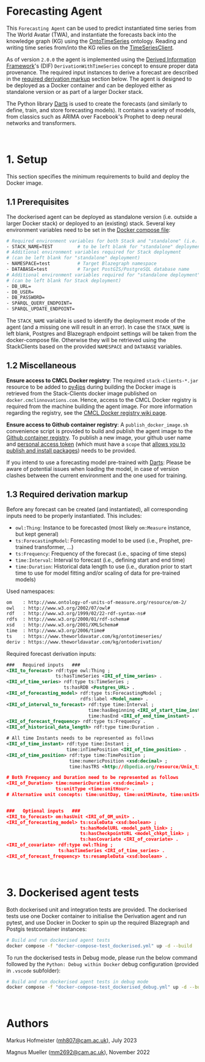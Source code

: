 # Forecasting Agent

This `Forecasting Agent` can be used to predict instantiated time series from The World Avatar (TWA), and instantiate the forecasts back into the knowledge graph (KG) using the [OntoTimeSeries] ontology. Reading and writing time series from/into the KG relies on the [TimeSeriesClient].

As of version `2.0.0` the agent is implemented using the [Derived Information Framework]'s (DIF) `DerivationWithTimeSeries` concept to ensure proper data provenance. The required input instances to derive a forecast are described in the [required derivation markup](#13-required-derivation-markup) section below. The agent is designed to be deployed as a Docker container and can be deployed either as standalone version or as part of a larger Docker stack.

The Python library [Darts] is used to create the forecasts (and similarly to define, train, and store forecasting models). It contains a variety of models, from classics such as ARIMA over Facebook's Prophet to deep neural networks and transformers. 

&nbsp;
# 1. Setup

This section specifies the minimum requirements to build and deploy the Docker image. 

## 1.1 Prerequisites

The dockerised agent can be deployed as standalone version (i.e. outside a larger Docker stack) or deployed to an (existing) stack. Several key environment variables need to be set in the [Docker compose file]:

```bash
# Required environment variables for both Stack and "standalone" (i.e. outside stack) deployment
- STACK_NAME=TEST         # to be left blank for "standalone" deployment
# Additional environment variables required for Stack deployment
# (can be left blank for "standalone" deployment)
- NAMESPACE=test          # Target Blazegraph namespace
- DATABASE=test           # Target PostGIS/PostgreSQL database name
# Additional environment variables required for "standalone deployment"
# (can be left blank for Stack deployment)
- DB_URL=
- DB_USER=
- DB_PASSWORD=
- SPARQL_QUERY_ENDPOINT=
- SPARQL_UPDATE_ENDPOINT=
```

The `STACK_NAME` variable is used to identify the deployment mode of the agent (and a missing one will result in an error). In case the `STACK_NAME` is left blank, Postgres and Blazegraph endpoint settings will be taken from the docker-compose file. Otherwise they will be retrieved using the StackClients based on the provided `NAMESPACE` and `DATABASE` variables.

## 1.2 Miscellaneous

**Ensure access to CMCL Docker registry**:
The required `stack-clients-*.jar` resource to be added to [py4jps] during building the Docker image is retrieved from the Stack-Clients docker image published on `docker.cmclinnovations.com`. Hence, access to the CMCL Docker registry is required from the machine building the agent image. For more information regarding the registry, see the [CMCL Docker registry wiki page].

**Ensure access to Github container registry**:
A `publish_docker_image.sh` convenience script is provided to build and publish the agent image to the [Github container registry]. To publish a new image, your github user name and [personal access token] (which must have a `scope` that [allows you to publish and install packages]) needs to be provided. 

If you intend to use a forecasting model pre-trained with [Darts]: Please be aware of potential issues when loading the model, in case of version clashes between the current environment and the one used for training.

## 1.3 Required derivation markup

Before any forecast can be created (and instantiated), all corresponding inputs need to be properly instantiated. This includes:
- `owl:Thing`: Instance to be forecasted (most likely `om:Measure` instance, but kept general)
- `ts:ForecastingModel`: Forecasting model to be used (i.e., Prophet, pre-trained transformer, ...)
- `ts:Frequency`: Frequency of the forecast (i.e., spacing of time steps)
- `time:Interval`: Interval to forecast (i.e., defining start and end time)
- `time:Duration`: Historical data length to use (i.e., duration prior to start time to use for model fitting and/or scaling of data for pre-trained models)

Used namespaces:
```xml
om    : http://www.ontology-of-units-of-measure.org/resource/om-2/
owl   : http://www.w3.org/2002/07/owl#
rdf   : http://www.w3.org/1999/02/22-rdf-syntax-ns#
rdfs  : http://www.w3.org/2000/01/rdf-schema#
xsd   : http://www.w3.org/2001/XMLSchema#
time  : http://www.w3.org/2006/time#
ts    : https://www.theworldavatar.com/kg/ontotimeseries/
deriv : https://www.theworldavatar.com/kg/ontoderivation/
```

Required forecast derivation inputs:
```xml
###   Required inputs   ###
<IRI_to_forecast> rdf:type owl:Thing ; 
                  ts:hasTimeSeries <IRI_of_time_series> . 
<IRI_of_time_series> rdf:type ts:TimeSeries ; 
                     ts:hasRDB <Postgres_URL> . 
<IRI_of_forecasting_model> rdf:type ts:ForecastingModel ; 
                           rdfs:label <Model_name> . 
<IRI_of_interval_to_forecast> rdf:type time:Interval ; 
                              time:hasBeginning <IRI_of_start_time_instant> ; 
                              time:hasEnd <IRI_of_end_time_instant> .
<IRI_of_forecast_frequency> rdf:type ts:Frequency .
<IRI_of_historical_data_length> rdf:type time:Duration .

# All time Instants needs to be represented as follows
<IRI_of_time_instant> rdf:type time:Instant ; 
                      time:inTimePosition <IRI_of_time_position> .
<IRI_of_time_position> rdf:type time:TimePosition ; 
                       time:numericPosition <xsd:decimal> ;
                       time:hasTRS <http://dbpedia.org/resource/Unix_time> .

# Both Frequency and Duration need to be represented as follows
<IRI_of_Duration> time:numericDuration <xsd:decimal> ;
                  ts:unitType <time:unitHour> .
# Alternative unit concepts: time:unitDay, time:unitMinute, time:unitSecond, ...


###   Optional inputs   ###
<IRI_to_forecast> om:hasUnit <IRI_of_OM_unit> . 
<IRI_of_forecasting_model> ts:scaleData <xsd:boolean> ;
                           ts:hasModelURL <model_path_link> ;
                           ts:hasCheckpointURL <model_chkpt_link> ;
                           ts:hasCovariate <IRI_of_covariate> . 
<IRI_of_covariate> rdf:type owl:Thing ; 
                   ts:hasTimeSeries <IRI_of_time_series> . 
<IRI_of_forecast_frequency> ts:resampleData <xsd:boolean> .
```

<!-- &nbsp;
# 2.Using the Agent

## 2.1 General workflow

This section describes the workflow and most important steps to access and extent the agent.
The Agent UML diagram provides an overview of how the agent works:

<p align="center">
    <img src="https://lucid.app/publicSegments/view/2f775ad5-4445-4036-8965-0021df53f6d9/image.png" alt="drawing" width="500"/>
</p>

The `Forecasting Agent` forecasts an existing time series in an KG using its `iri`. After verifying the received HTTP request, the agent loads a model configuration from the [mapping file]. This is either the `DEFAULT` one (which will use [Prophet]) or else must be specified with the `use_model_configuration` parameter in the HTTP request to use a pre-trained model other than Prophet. The [mapping File ] describes in detail what a model configuration `dict` consists of. 

Next the agent loads the time series (+ `covariates` if `load_covariates_func` is given in the loaded configuration) with the TSClient. 

Then, it loads the model. This is either a pre-trained model specified in the model configuration with the model link `model_path_pth_link` and the checkpoint link `model_path_ckpt_link` or else a new Prophet model is fitted to predict the data. The forecast starts from the optional parameter `forecast start date` in the request or if not specifed the last available date is taken. The forecast lasts over the number of specified time steps (`horizon`).

Finally the forecasted time series is instantiated. For that purpose a new `forecast iri` is created and attached to the `iri` specified in the request. Further metadata, e.g. which data and models are used, are included as well using the [OntoTimeSeries] ontology. -->

<!-- &nbsp;
## 2.2 Build and Deploy the Agent

To build and publish the agent Docker image please use the following commands. Please note that all of those commands are bundled in the  `publish_docker_image.sh` convenience script (only target image (i.e. production/debug) needs to be adjusted at top of that script).

```bash
# Building the Docker image (production / debug)
docker-compose -f docker-compose.yml  build
docker-compose -f docker-compose.debug.yml  build

# Publish the Docker image to the Github container registry
docker image push ghcr.io/cambridge-cares/<image tag>:<version>
```

Time out issues have been observed when building the image. If this happens, please try pulling the required stack-clients image first by `docker pull docker.cmclinnovations.com/stack-client:1.6.2`.

###  **Docker Deployment**

Deploy the dockerised agent by running the following code in the command prompt from the same location where this README is located (ideally, use a bash terminal to avoid potential issues with inconsistent path separators). 

```bash
# Deploy the Docker images (production / debug) locally
docker-compose -f docker-compose.yml  up
docker-compose -f docker-compose.debug.yml  up
```

To verify the correct startup of the agent, open the URL address the agent is running on, e.g. `http://127.0.0.1:5001` in your browser. 

### **Stack Deployment**

If you want to spin up this agent as part of a stack, do the following:
1) Build the production image using the commands provided above (do not spin up the image)
2) Copy the `forecasting-agent.json` file from the [stack-manager-input-config] folder into the `inputs/config` folder of the stack manager
3) Start the stack manager as usual (i.e. `bash ./stack.sh start <STACK_NAME>` from the stack-manager repo). This should start the container. Please use a bash terminal to avoid potential issues with inconsistent path separators.
4) The agent shall become available at `http://<HOST>:<PORT>/forecastingAgent/`



## 2.3 Notes on Debugging

The stack deployment of the agent is focused on the production image of the agent. To debug the agent, it is easiest to deploy the debug version locally by providing all required parameters in the [docker-compose.debug.yml] and running the below commands (`build` as required): 
```bash
docker-compose -f docker-compose.debug.yml  build
docker-compose -f docker-compose.debug.yml  up
```
This spins up the agent on `http://127.0.0.1:5001`, waiting for the debugger to attach. To attach to the container and start debugging, please use the provided  `Python: Debug Flask within Docker` debug configuration. Although outside the stack, this procedure allows to debug all essential functionality of the agent (without the need to have a full stack running). -->


<!-- &nbsp;
## 2.4 Forecasting time series via HTTP requests

Forecasting a time series is triggered by receiving an HTTP `POST` request with a JSON body. An example request to forecast an `iri` is provided in [HTTP_Request_forecast]: 

### HTTP request parameters

- **iri**: the `iri` of the instance which has a time series attached to it. This `iri` will receive the `hasForecastedValue` relationship
- **horizon**: the number of time steps to forecast autorecursively into the future
- **forecast_start_date**: the start `dateTime` of the forecast. If not specified, simply the last value is taken as a starting point. The series is split at this point and future available data is used to calculate the forecasting error
- **data_length**: the number of values loaded before `forecast_start_date`. This data is used directly as input to fit [Prophet] or to scale the input for the pre-trained neural network (If not set the default value from the [mapping file] is used)
- **use_model_configuration**: if specified this model configuration from the [mapping file] is used

Further optional parameters can be provided to specify the connection configurations to use. All specified parameters overwrite potential default values specified in the docker-compose file. To use the default values, simply exclude the respective parameter from the HTTP request:
- **namespace**: target Blazegraph namespace (only relevant for Stack deployment)
- **database**: target PostGIS database (only relevant for Stack deployment)
- **query_endpoint**: SPARQL query endpoint (only relevant for standalone deployment)
- **update_endpoint**: SPARQL update endpoint (only relevant for standalone deployment)
- **db_url**: PostGIS/PostgreSQL database URL (only relevant for standalone deployment)
- **db_user**: PostGIS/PostgreSQL database user (only relevant for standalone deployment)
- **db_password**" PostGIS/PostgreSQL database password (only relevant for standalone deployment)


## 2.5 Custom model configurations and new models
Specify your custom configurations following the example of the `TFT_HEAT_SUPPLY` model configuration in the [mapping file]. 

If you need covariates, define a function which load them (similarly to `get_covs_heat_supply`) for the `load_covariates_func` parameter in your configuration. To use your own pre-trained model with [Darts], expand the [agent module] where `load_pretrained_model` is called just like the model for `TFT_HEAT_SUPPLY` is loaded. You can use the function `load_pretrained_model` as well if thats suits your model, just specify your model class and set the `input_length` as for `TFT_HEAT_SUPPLY`.  -->

&nbsp;
# 3. Dockerised agent tests

Both dockerised unit and integration tests are provided. The dockerised tests use one Docker container to initialise the Derivation agent and run pytest, and use Docker in Docker to spin up the required Blazegraph and Postgis testcontainer instances:

```bash
# Build and run dockerised agent tests
docker compose -f "docker-compose-test_dockerised.yml" up -d --build
```

To run the dockerised tests in Debug mode, please run the below command followed by the `Python: Debug within Docker` debug configuration (provided in `.vscode` subfolder):

```bash
# Build and run dockerised agent tests in debug mode
docker compose -f "docker-compose-test_dockerised_debug.yml" up -d --build
```

&nbsp;
# Authors #
Markus Hofmeister (mh807@cam.ac.uk), July 2023

Magnus Mueller (mm2692@cam.ac.uk), November 2022


<!-- Links -->
<!-- websites -->
[allows you to publish and install packages]: https://docs.github.com/en/packages/working-with-a-github-packages-registry/working-with-the-apache-maven-registry#authenticating-to-github-packages
[CMCL Docker registry wiki page]: https://github.com/cambridge-cares/TheWorldAvatar/wiki/Using-Docker-images
[py4jps]: https://pypi.org/project/py4jps/#description
[JPS_BASE_LIB]: https://github.com/cambridge-cares/TheWorldAvatar/tree/main/JPS_BASE_LIB
[OntoTimeSeries]: https://github.com/cambridge-cares/TheWorldAvatar/tree/main/JPS_Ontology/ontology/ontotimeseries
[TimeSeriesClient]: https://github.com/cambridge-cares/TheWorldAvatar/tree/main/JPS_BASE_LIB/src/main/java/uk/ac/cam/cares/jps/base/timeseries
[Darts]: https://unit8co.github.io/darts/index.html
[Prophet]: https://github.com/facebook/prophet
[Github container registry]: https://ghcr.io
[personal access token]: https://docs.github.com/en/github/
[Derived Information Framework]: https://github.com/cambridge-cares/TheWorldAvatar/tree/main/JPS_BASE_LIB/src/main/java/uk/ac/cam/cares/jps/base/derivation

<!-- files -->
[properties file]: ./resources/timeseries.properties
[HTTP_Request_forecast]: ./resources/HTTP_request_forecast.http
[agent module]: ./forecasting/forecasting_agent/agent.py
[mapping file]: ./forecasting/datamodel/data_mapping.py
[docker-compose.debug.yml]: ./docker-compose.debug.yml
[docker-compose.test.yml]: ./docker-compose.test.yml
[Docker compose file]: ./docker-compose.yml
[stack-manager-input-config]: ./stack-manager-input-config